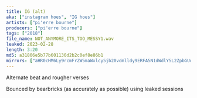 ```yaml
---
title: IG (alt)
aka: ["instagram hoes", "IG hoes"]
artists: ["pi'erre bourne"]
producers: ["pi'erre bourne"]
tags: ["2018"]
file_name: NOT_ANYMORE_ITS_TOO_MESSY1.wav
leaked: 2023-02-28
length: 3:20
md5: a31806e5b77b601130d2b2c0ef8e86b1
mirrors: ["aHR0cHM6Ly9rcmFrZW5maWxlcy5jb20vdmlldy9ERFA5N1dWdlY5L2ZpbGUuaHRtbA==", "aHR0cHM6Ly9kYnJlZS5vcmcvdi82NTYzZmU="]
---
```

Alternate beat and rougher verses

Bounced by bearbricks (as accurately as possible) using leaked sessions
